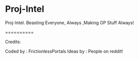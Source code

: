 Proj-Intel
==========

Proj-Intel. Beasting Everyone, Always ,Making OP Stuff Always!

==========

Credits:

Coded by : FrictionlessPortals
Ideas by : People on reddit!

